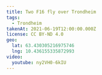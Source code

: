 ```yaml
---
title: Two F16 fly over Trondheim
tags:
  - Trondheim
takenAt: 2021-06-19T12:00:00.000Z
license: CC BY-ND 4.0
geo:
  lat: 63.430305216975746
  lng: 10.436155335872993
video:
  youtube: ny2VH0-6kIU
---
```

